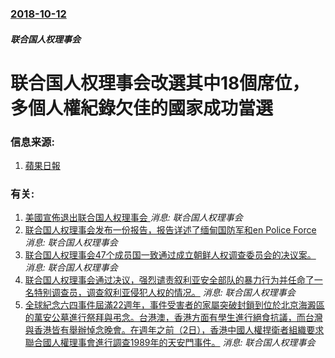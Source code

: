 ### [2018-10-12](/news/2018/10/12/index.md)

##### 联合国人权理事会
# 联合国人权理事会改選其中18個席位，多個人權紀錄欠佳的國家成功當選 




### 信息来源:

1. [蘋果日報](https://hk.news.appledaily.com/international/daily/article/20181014/20521815)

### 有关:

1. [美國宣佈退出联合国人权理事会 ](/news/2018/06/19/美國宣佈退出联合国人权理事会.md) _消息: 联合国人权理事会_
2. [联合国人权理事会发布一份报告，报告详述了缅甸国防军和en Police Force ](/news/2017/02/3/联合国人权理事会发布一份报告-报告详述了缅甸国防军和en-Police-Force.md) _消息: 联合国人权理事会_
3. [联合国人权理事会47个成员国一致通过成立朝鲜人权调查委员会的决议案。](/news/2013/03/21/联合国人权理事会47个成员国一致通过成立朝鲜人权调查委员会的决议案.md) _消息: 联合国人权理事会_
4. [ 联合国人权理事会通过决议，强烈谴责叙利亚安全部队的暴力行为并任命了一名特别调查员，调查叙利亚侵犯人权的情况。](/news/2011/12/2/联合国人权理事会通过决议-强烈谴责叙利亚安全部队的暴力行为并任命了一名特别调查员-调查叙利亚侵犯人权的情况.md) _消息: 联合国人权理事会_
5. [全球紀念六四事件屆滿22週年，事件受害者的家屬突破封鎖到位於北京海澱區的萬安公墓進行祭拜與弔念。台港澳，香港方面有學生進行絕食抗議，而台灣與香港皆有舉辦悼念晚會。在週年之前（2日），香港中國人權捍衛者組織要求聯合國人權理事會進行調查1989年的天安門事件。](/news/2011/06/4/全球紀念六四事件屆滿22週年-事件受害者的家屬突破封鎖到位於北京海澱區的萬安公墓進行祭拜與弔念-台港澳-香港方面有學生進.md) _消息: 联合国人权理事会_
